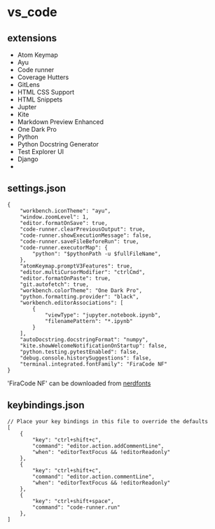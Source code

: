 # vs_code
## extensions
- Atom Keymap
- Ayu
- Code runner
- Coverage Hutters
- GitLens
- HTML CSS Support
- HTML Snippets
- Jupter
- Kite
- Markdown Preview Enhanced
- One Dark Pro
- Python
- Python Docstring Generator
- Test Explorer UI
- Django
- 
## settings.json
```
{
    "workbench.iconTheme": "ayu",
    "window.zoomLevel": 1,
    "editor.formatOnSave": true,
    "code-runner.clearPreviousOutput": true,
    "code-runner.showExecutionMessage": false,
    "code-runner.saveFileBeforeRun": true,
    "code-runner.executorMap": {
        "python": "$pythonPath -u $fullFileName",
    },
    "atomKeymap.promptV3Features": true,
    "editor.multiCursorModifier": "ctrlCmd",
    "editor.formatOnPaste": true,
    "git.autofetch": true,
    "workbench.colorTheme": "One Dark Pro",
    "python.formatting.provider": "black",
    "workbench.editorAssociations": [
        {
            "viewType": "jupyter.notebook.ipynb",
            "filenamePattern": "*.ipynb"
        }
    ],
    "autoDocstring.docstringFormat": "numpy",
    "kite.showWelcomeNotificationOnStartup": false,
    "python.testing.pytestEnabled": false,
    "debug.console.historySuggestions": false,
    "terminal.integrated.fontFamily": "FiraCode NF"
}
```
'FiraCode NF' can be downloaded from [nerdfonts](https://www.nerdfonts.com/)
## keybindings.json

```
// Place your key bindings in this file to override the defaults
[
    {
        "key": "ctrl+shift+c",
        "command": "editor.action.addCommentLine",
        "when": "editorTextFocus && !editorReadonly"
    },
    {
        "key": "ctrl+shift+c",
        "command": "editor.action.commentLine",
        "when": "editorTextFocus && !editorReadonly"
    },
    {
        "key": "ctrl+shift+space",
        "command": "code-runner.run"
    },
]
```
